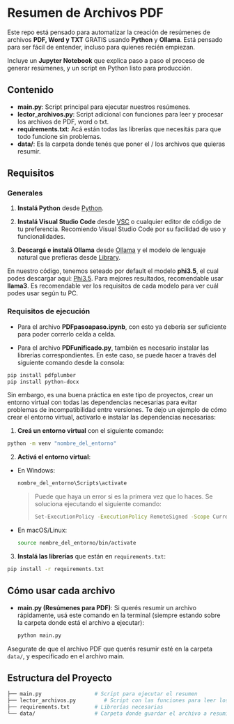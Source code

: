 # Resumen de Archivos PDF
Este repo está pensado para automatizar la creación de resúmenes de archivos **PDF, Word y TXT** GRATIS usando **Python** y **Ollama**. Está pensado para ser fácil de entender, incluso para quienes recién empiezan.

Incluye un **Jupyter Notebook** que explica paso a paso el proceso de generar resúmenes, y un script en Python listo para producción.
## Contenido

- **main.py**: Script principal para ejecutar nuestros resúmenes. 
- **lector_archivos.py**: Script adicional con funciones para leer y procesar los archivos de PDF, word o txt. 
- **requirements.txt**: Acá están todas las librerías que necesitás para que todo funcione sin problemas.
- **data/**: Es la carpeta donde tenés que poner el / los archivos que quieras resumir.

## Requisitos

### Generales

1. **Instalá Python** desde [Python](https://www.python.org/downloads/).

2. **Instalá Visual Studio Code** desde [VSC](https://code.visualstudio.com/download) o cualquier editor de código de tu preferencia. Recomiendo Visual Studio Code por su facilidad de uso y funcionalidades.

3. **Descargá e instalá Ollama** desde [Ollama](https://ollama.com/) y el modelo de lenguaje natural que prefieras desde [Library](https://ollama.com/library).

En nuestro código, tenemos seteado por default el modelo **phi3.5**, el cual podes descargar aquí: [Phi3.5](https://ollama.com/library/phi3.5). Para mejores resultados, recomendable usar **llama3**. Es recomendable ver los requisitos de cada modelo para ver cuál podes usar según tu PC. 

### Requisitos de ejecución

- Para el archivo **PDFpasoapaso.ipynb**, con esto ya debería ser suficiente para poder correrlo celda a celda.

- Para el archivo **PDFunificado.py**, también es necesario instalar las librerías correspondientes. En este caso, se puede hacer a través del siguiente comando desde la consola:

```bash
pip install pdfplumber
pip install python-docx
```
Sin embargo, es una buena práctica en este tipo de proyectos, crear un entorno virtual con todas las dependencias necesarias para evitar problemas de incompatibilidad entre versiones. Te dejo un ejemplo de cómo crear el entorno virtual, activarlo e instalar las dependencias necesarias:

1. **Creá un entorno virtual** con el siguiente comando:

  ```bash
  python -m venv "nombre_del_entorno"
  ```

2. **Activá el entorno virtual**:
  - En Windows:
    ```bash
    nombre_del_entorno\Scripts\activate
    ```
    > Puede que haya un error si es la primera vez que lo haces. Se soluciona ejecutando el siguiente comando:
    > ```bash
    > Set-ExecutionPolicy -ExecutionPolicy RemoteSigned -Scope CurrentUser
    > ```
  - En macOS/Linux:
    ```bash
    source nombre_del_entorno/bin/activate
    ```

3. **Instalá las librerías** que están en `requirements.txt`:
  ```bash
  pip install -r requirements.txt
  ```

## Cómo usar cada archivo

- **main.py (Resúmenes para PDF)**: Si querés resumir un archivo rápidamente, usá este comando en la terminal (siempre estando sobre la carpeta donde está el archivo a ejecutar):
    ```bash
    python main.py
    ```
Asegurate de que el archivo PDF que querés resumir esté en la carpeta `data/`, y especificado en el archivo main. 

## Estructura del Proyecto

```bash
├── main.py                 # Script para ejecutar el resumen
├── lector_archivos.py         # Script con las funciones para leer los distintos tipos de archivo
├── requirements.txt        # Librerías necesarias
└── data/                   # Carpeta donde guardar el archivo a resumir
```
